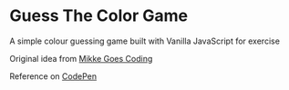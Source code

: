 # Guess The Color Game

A simple colour guessing game built with Vanilla JavaScript for exercise

Original idea from [Mikke Goes Coding](https://mikkegoes.com/javascript-projects-for-beginners/)

Reference on [CodePen](https://codepen.io/itsmhuang/pen/oxaReK)
